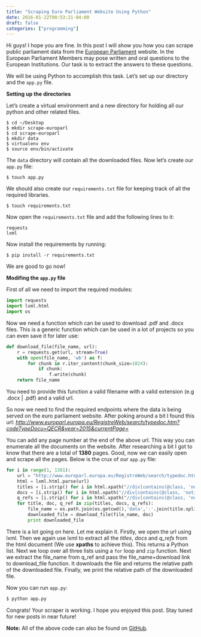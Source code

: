 ```yaml
---
title: "Scraping Euro Parliament Website Using Python"
date: 2016-01-22T00:53:21-04:00
draft: false
categories: ["programming"]
---
```


Hi guys! I hope you are fine. In this post I will show you how you can scrape public parliament data from the [European Parliament](http://www.europarl.europa.eu/) website. In the European Parliament Members may pose written and oral questions to the European Institutions. Our task is to extract the answers to these questions.

We will be using Python to accomplish this task. Let’s set up our directory and the `app.py` file.

**Setting up the directories**

Let’s create a virtual environment and a new directory for holding all our python and other related files.

```terminal
$ cd ~/Desktop
$ mkdir scrape-europarl
$ cd scrape-europarl
$ mkdir data
$ virtualenv env
$ source env/bin/activate
```

The `data` directory will contain all the downloaded files. Now let’s create our `app.py` file:


```terminal
$ touch app.py
```

We should also create our `requirements.txt` file for keeping track of all the required libraries.

```terminal
$ touch requirements.txt
```

Now open the `requirements.txt` file and add the following lines to it:

```
requests
lxml
```

Now install the requirements by running:

```
$ pip install -r requirements.txt
```

We are good to go now!

**Modifing the `app.py` file**

First of all we need to import the required modules:

```python
import requests
import lxml.html
import os
```

Now we need a function which can be used to download .pdf and .docx files. This is a generic function which can be used in a lot of projects so you can even save it for later use:

```python
def download_file(file_name, url):
    r = requests.get(url, stream=True)
    with open(file_name, 'wb') as f:
        for chunk in r.iter_content(chunk_size=1024): 
            if chunk:
                f.write(chunk)
    return file_name
```

You need to provide this function a valid filename with a valid extension (e.g .docx | .pdf) and a valid url.

So now we need to find the required endpoints where the data is being served on the euro parliament website. After poking around a bit I found this url: *http://www.europarl.europa.eu/RegistreWeb/search/typedoc.htm?codeTypeDocu=QECR&year=2015&currentPage=*

You can add any page number at the end of the above url. This way you can enumerate all the documents on the website. After researching a bit I got to know that there are a total of **1380** pages. Good, now we can easily open and scrape all the pages. Below is the crux of our `app.py` file:

```python
for i in range(1, 1381):
    url = "http://www.europarl.europa.eu/RegistreWeb/search/typedoc.htm?codeTypeDocu=QECR&year=2015&currentPage={0}".format(i)
    html = lxml.html.parse(url)
    titles = [i.strip() for i in html.xpath("//div[contains(@class, 'notice')]/p[@class='title']/a/text()")]
    docs = [i.strip() for i in html.xpath("//div[contains(@class, 'notice')]/ul/li/a/@href")]
    q_refs = [i.strip() for i in html.xpath("//div[contains(@class, 'notice')]/div[@class='date_reference']/span[2]/text()")]
    for title, doc, q_ref in zip(titles, docs, q_refs):
        file_name = os.path.join(os.getcwd(),'data','-'.join(title.split('/'))+' '+q_ref+'.'+doc.split('.')[-1])
        downloaded_file = download_file(file_name, doc)
        print downloaded_file
```

There is a lot going on here. Let me explain it. Firstly, we open the url using lxml. Then we again use lxml to extract all the *titles*, *docs* and *q_refs* from the html document (We use **xpaths** to achieve this). This returns a Python list. Next we loop over all three lists using a `for` loop and `zip` function. Next we extract the file_name from q_ref and pass the file_name+download link to download_file function. It downloads the file and returns the relative path of the downloaded file. Finally, we print the relative path of the downloaded file.

Now you can run `app.py`:

```python
$ python app.py
```

Congrats! Your scraper is working. I hope you enjoyed this post. Stay tuned for new posts in near future!

**Note:** All of the above code can also be found on [GitHub](https://github.com/yasoob/scrape-europarl/).
